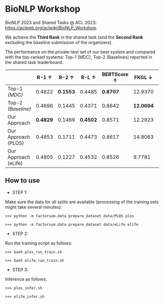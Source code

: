# BioNLP Workshop

BioNLP 2023 and Shared Tasks @ ACL 2023: https://aclweb.org/aclwiki/BioNLP_Workshop.

We achieve the **Third Rank** in the shared task (and the **Second Rank** excluding the baseline submission of the organizers).

The performance on the private-test set of our best system and compared with the top-ranked systems: Top-1 (MDC), Top-2 (Baselines) reported in the shared task leaderboard.

|                    | R-1 &uarr; | R-2 &uarr; | R-L &uarr;  | BERTScore &uarr; | FKGL &darr; | DCRS &darr; | BARTScore &uarr; |
|--------------------|------------|------------|-------------|------------------|-------------|-------------|------------------|
| Top-1 *(MDC)*      | 0.4822     | **0.1553** | 0.4485      | **0.8707**       | 12.9370     | 10.2058     | -1.1771          |
| Top-2 *(Baseline)* | 0.4696     | 0.1445     | 0.4371      | 0.8642           | **12.0694** | 10.2487     | **-0.8305**      |
| Our Approach     | **0.4829** | 0.1469     | **0.4502**  | 0.8571           | 12.2923     | **10.0862** | -1.7357          |
| Our Approach<br/>(PLOS) | 0.4853     | 0.1711     | 0.4473      | 0.8617           | 14.8063     | 11.5870     | -1.3791          |
| Our Approach<br/>(eLife)     | 0.4805     | 0.1227     | 0.4532      | 0.8526           | 9.7781      | 8.5854      | -2.0924          |



## How to use

- STEP 1: 

Make sure the data for all splits are available (processing of the training sets might take several minutes):

```shell
>>> python -m factorsum.data prepare_dataset data/PLOS plos

>>> python -m factorsum.data prepare_dataset data/eLife elife
```

- STEP 2:

Run the training script as follows:

```shell
>>> bash plos_run_train.sh

>>> bash elife_run_train.sh

```

- STEP 3: 

Inference as follows:

```shell
>>> plos_infer.sh

>>> elife_infer.sh
```
